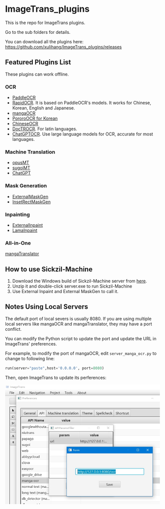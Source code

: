 # ImageTrans_plugins

This is the repo for ImageTrans plugins.

Go to the sub folders for details.

You can download all the plugins here: <https://github.com/xulihang/ImageTrans_plugins/releases>

## Featured Plugins List

These plugins can work offline.

### OCR

* [PaddleOCR](paddleOCR)
* [RapidOCR](RapidOCR). It is based on PaddleOCR's models. It works for Chinese, Korean, English and Japanese.
* [mangaOCR](mangaOCR)
* [PororoOCR for Korean](pororoOCR)
* [ChineseOCR](ChineseOCR)
* [DocTROCR](doctrOCR). For latin languages.
* [ChatGPTOCR](chatGPTOCR). Use large language models for OCR, accurate for most languages.


### Machine Translation

* [opusMT](opusMT)
* [sugoiMT](sugoiMT)
* [ChatGPT](chatGPTMT)

### Mask Generation

* [ExternalMaskGen](ExternalMaskGen)
* [InsetRectMaskGen](InsetRectMaskGen)

### Inpainting

* [ExternalInpaint](ExternalInpaint)
* [LamaInpaint](LamaInpaint)

### All-in-One

[mangaTranslator](mangaTranslatorOCR)

## How to use Sickzil-Machine

1. Download the Windows build of Sickzil-Machine server from [here](https://github.com/xulihang/SickZil-Machine/releases/download/server/dist.zip).
2. Unzip it and double-click server.exe to run Sickzil-Machine
3. Use External Inpaint and External MaskGen to call it.

## Notes Using Local Servers

The default port of local severs is usually 8080. If you are using multiple local servers like mangaOCR and mangaTranslator, they may have a port conflict.

You can modify the Python script to update the port and update the URL in ImageTrans' preferences.

For example, to modify the port of mangaOCR, edit `server_manga_ocr.py` to change to following line:

```py
run(server="paste",host='0.0.0.0', port=8080)   
```

Then, open ImageTrans to update its perferences:

![Port settings](./port_settings.jpg) 

